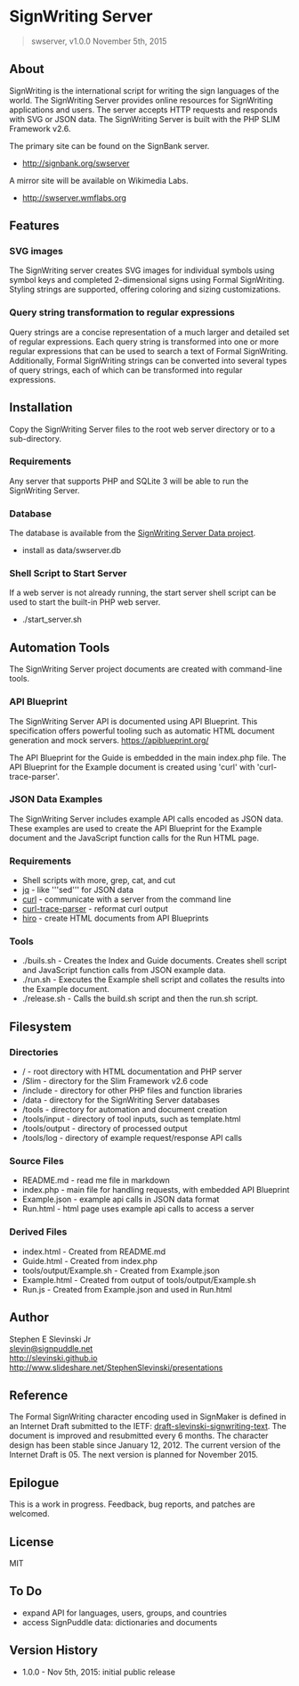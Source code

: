 # SignWriting Server
> swserver, v1.0.0
November 5th, 2015

## About
SignWriting is the international script for writing the sign languages of the world.
The SignWriting Server provides online resources for SignWriting applications and users.  The server accepts HTTP requests and responds with SVG or JSON data. The SignWriting Server is built with the PHP SLIM Framework v2.6.

The primary site can be found on the SignBank server.
* http://signbank.org/swserver

A mirror site will be available on Wikimedia Labs.
* http://swserver.wmflabs.org


## Features

### SVG images
The SignWriting server creates SVG images for individual symbols using symbol keys and completed 2-dimensional signs using Formal SignWriting.  Styling strings are supported, offering coloring and sizing customizations.

### Query string transformation to regular expressions
Query strings are a concise representation of a much larger and detailed set of regular expressions.
Each query string is transformed into one or more regular expressions that can be used to search a text of Formal SignWriting.
Additionally, Formal SignWriting strings can be converted into several types of query strings, each of which can be transformed into regular expressions.


## Installation
Copy the SignWriting Server files to the root web server directory or to a sub-directory.

### Requirements
Any server that supports PHP and SQLite 3 will be able to run the SignWriting Server.

### Database
The database is available from the [SignWriting Server Data project](https://github.com/Slevinski/swserver_data/).
* install as data/swserver.db

### Shell Script to Start Server
If a web server is not already running, the start server shell script can be used to start the built-in PHP web server.
* ./start_server.sh

## Automation Tools
The SignWriting Server project documents are created with command-line tools.

### API Blueprint
The SignWriting Server API is documented using API Blueprint.  This specification offers powerful tooling such as automatic HTML document generation and mock servers.
https://apiblueprint.org/

The API Blueprint for the Guide is embedded in the main index.php file.  The API Blueprint for the Example document is created using 'curl' with 'curl-trace-parser'.

### JSON Data Examples
The SignWriting Server includes example API calls encoded as JSON data.  These examples are used to create the API Blueprint for the Example document and the JavaScript function calls for the Run HTML page.

### Requirements
* Shell scripts with more, grep, cat, and cut
* [jq](https://stedolan.github.io/jq/) - like '''sed''' for JSON data
* [curl](http://curl.haxx.se/) - communicate with a server from the command line
* [curl-trace-parser](https://github.com/apiaryio/curl-trace-parser) - reformat curl output
* [hiro](https://github.com/peterhellberg/hiro) - create HTML documents from API Blueprints

### Tools
* ./buils.sh - Creates the Index and Guide documents.  Creates shell script and JavaScript function calls from JSON example data.
* ./run.sh - Executes the Example shell script and collates the results into the Example document.
* ./release.sh - Calls the build.sh script and then the run.sh script.

## Filesystem

### Directories
* / - root directory with HTML documentation and PHP server
* /Slim - directory for the Slim Framework v2.6 code
* /include - directory for other PHP files and function libraries
* /data - directory for the SignWriting Server databases
* /tools - directory for automation and document creation
* /tools/input - directory of tool inputs, such as template.html
* /tools/output - directory of processed output
* /tools/log - directory of example request/response API calls

### Source Files
* README.md - read me file in markdown
* index.php - main file for handling requests, with embedded API Blueprint
* Example.json - example api calls in JSON data format
* Run.html - html page uses example api calls to access a server

### Derived Files
* index.html - Created from README.md
* Guide.html - Created from index.php
* tools/output/Example.sh - Created from Example.json
* Example.html - Created from output of tools/output/Example.sh
* Run.js - Created from Example.json and used in Run.html

## Author

Stephen E Slevinski Jr  
slevin@signpuddle.net  
http://slevinski.github.io  
http://www.slideshare.net/StephenSlevinski/presentations  


## Reference
The Formal SignWriting character encoding used in SignMaker is defined in an Internet Draft submitted to the IETF: [draft-slevinski-signwriting-text].
The document is improved and resubmitted every 6 months.
The character design has been stable since January 12, 2012.
The current version of the Internet Draft is 05.
The next version is planned for November 2015.


## Epilogue
This is a work in progress. Feedback, bug reports, and patches are welcomed.


## License
MIT

## To Do
* expand API for languages, users, groups, and countries
* access SignPuddle data: dictionaries and documents

## Version History
* 1.0.0 - Nov 5th, 2015: initial public release

[draft-slevinski-signwriting-text]: http://tools.ietf.org/html/draft-slevinski-signwriting-text
[SignWriting 2010 Fonts]: https://github.com/Slevinski/signwriting_2010_fonts
[SignWriting List]: http://www.signwriting.org/forums/swlist/
[SignPuddle Online]: http://signpuddle.org
[SignWriting 2010 JavaScript Library]: http://slevinski.github.io/sw10js/
